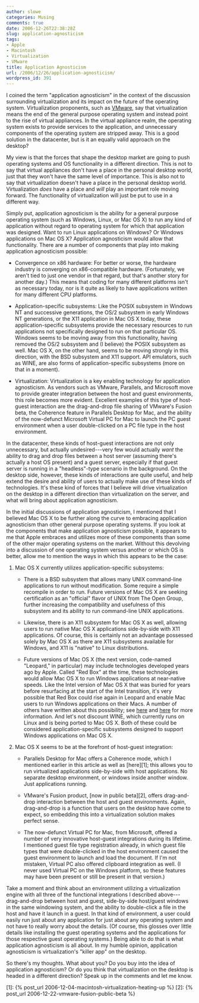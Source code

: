 ```yaml
---
author: slowe
categories: Musing
comments: true
date: 2006-12-26T22:38:28Z
slug: application-agnosticism
tags:
- Apple
- Macintosh
- Virtualization
- VMware
title: Application Agnosticism
url: /2006/12/26/application-agnosticism/
wordpress_id: 391
---
```


I coined the term "application agnosticism" in the context of the discussion surrounding virtualization and its impact on the future of the operating system. Virtualization proponents, such as [VMware](http://www.vmware.com/), say that virtualization means the end of the general purpose operating system and instead point to the rise of virtual appliances. In the virtual appliance realm, the operating system exists to provide services to the application, and unnecessary components of the operating system are stripped away. This is a good solution in the datacenter, but is it an equally valid approach on the desktop?

My view is that the forces that shape the desktop market are going to push operating systems and OS functionality in a different direction. This is not to say that virtual appliances don't have a place in the personal desktop world, just that they won't have the same level of importance. This is also not to say that virtualization doesn't have a place in the personal desktop world. Virtualization _does_ have a place and _will_ play an important role moving forward. The functionality of virtualization will just be put to use in a different way.

Simply put, application agnosticism is the ability for a general purpose operating system (such as Windows, Linux, or Mac OS X) to run any kind of application without regard to operating system for which that application was designed. Want to run Linux applications on Windows? Or Windows applications on Mac OS X? Application agnosticism would allow that functionality. There are a number of components that play into making application agnosticism possible:

* Convergence on x86 hardware: For better or worse, the hardware industry is converging on x86-compatible hardware. (Fortunately, we aren't tied to just one vendor in that regard, but that's another story for another day.) This means that coding for many different platforms isn't as necessary today, nor is it quite as likely to have applications written for many different CPU platforms.

* Application-specific subsystems: Like the POSIX subsystem in Windows NT and successive generations, the OS/2 subsystem in early Windows NT generations, or the X11 application in Mac OS X today, these application-specific subsystems provide the necessary resources to run applications not specifically designed to run on that particular OS. Windows seems to be moving away from this functionality, having removed the OS/2 subsystem and (I believe) the POSIX subsystem as well. Mac OS X, on the other hand, seems to be moving strongly in this direction, with the BSD subsystem and X11 support. API emulators, such as WINE, are also forms of application-specific subsystems (more on that in a moment).

* Virtualization: Virtualization is a key enabling technology for application agnosticism. As vendors such as VMware, Parallels, and Microsoft move to provide greater integration between the host and guest environments, this role becomes more evident. Excellent examples of this type of host-guest interaction are the drag-and-drop file sharing of VMware's Fusion beta, the Coherence feature in Parallels Desktop for Mac, and the ability of the now-defunct Microsoft Virtual PC for Mac to launch the PC guest environment when a user double-clicked on a PC file type in the host environment.

In the datacenter, these kinds of host-guest interactions are not only unnecessary, but actually undesired---very few would actually _want_ the ability to drag and drop files between a host server (assuming there's actually a host OS present) and a guest server, especially if that guest server is running in a "headless"-type scenario in the background. On the desktop side, however, these kinds of interactions are quite useful, and help extend the desire and ability of users to actually make use of these kinds of technologies. It's these kind of forces that I believe will drive virtualization on the desktop in a different direction than virtualization on the server, and what will bring about application agnosticism.

In the initial discussions of application agnosticism, I mentioned that I believed Mac OS X to be further along the curve to embracing application agnosticism than other general purpose operating systems. If you look at the components that make application agnosticism possible, it appears to me that Apple embraces and utilizes more of these components than some of the other major operating systems on the market. Without this devolving into a discussion of one operating system versus another or which OS is better, allow me to mention the ways in which this appears to be the case:

1. Mac OS X currently utilizes application-specific subsystems:

   * There is a BSD subsystem that allows many UNIX command-line applications to run without modification. Some require a simple recompile in order to run. Future versions of Mac OS X are seeking certification as an "official" flavor of UNIX from The Open Group, further increasing the compatibility and usefulness of this subsystem and its ability to run command-line UNIX applications.

   * Likewise, there is an X11 subsystem for Mac OS X as well, allowing users to run native Mac OS X applications side-by-side with X11 applications. Of course, this is certainly not an advantage possessed solely by Mac OS X as there are X11 subsystems available for Windows, and X11 is "native" to Linux distributions.

   * Future versions of Mac OS X (the next version, code-named "Leopard," in particular) may include technologies developed years ago by Apple. Called "Red Box" at the time, these technologies would allow Mac OS X to run Windows applications at near-native speeds. Like the Intel version of Mac OS X that was buried for years before resurfacing at the start of the Intel transition, it's very possible that Red Box could rise again in Leopard and enable Mac users to run Windows applications on their Macs. A number of others have written about this possibility; see [here](http://www.gigoblog.com/2006/12/12/apples-virtualization-master-plan) and [here](http://macdailynews.com/index.php/weblog/comments/6110/) for more information. And let's not discount WINE, which currently runs on Linux and is being ported to Mac OS X. Both of these could be considered application-specific subsystems designed to support Windows applications on Mac OS X.

2. Mac OS X seems to be at the forefront of host-guest integration:

   * Parallels Desktop for Mac offers a Coherence mode, which I mentioned earlier in this article as well as [here][1]; this allows you to run virtualized applications side-by-side with host applications. No separate desktop environment, or windows inside another window. Just applications running.

   * VMware's Fusion product, [now in public beta][2], offers drag-and-drop interaction between the host and guest environments. Again, drag-and-drop is a function that users on the desktop have come to expect, so embedding this into a virtualization solution makes perfect sense.

   * The now-defunct Virtual PC for Mac, from Microsoft, offered a number of very innovative host-guest integrations during its lifetime. I mentioned guest file type registration already, in which guest file types that were double-clicked in the host environment caused the guest environment to launch and load the document. If I'm not mistaken, Virtual PC also offered clipboard integration as well. (I never used Virtual PC on the Windows platform, so these features may have been present or still be present in that version.)

Take a moment and think about an environment utilizing a virtualization engine with all three of the functional integrations I described above---drag-and-drop between host and guest, side-by-side host/guest windows in the same windowing system, and the ability to double-click a file in the host and have it launch in a guest. In that kind of environment, a user could easily run just about any application for just about any operating system and not have to really worry about the details. (Of course, this glosses over little details like installing the guest operating systems and the applications for those respective guest operating systems.) Being able to do that is what application agnosticism is all about. In my humble opinion, application agnosticism is virtualization's "killer app" on the desktop.

So there's my thoughts. What about you? Do you buy into the idea of application agnosticism? Or do you think that virtualization on the desktop is headed in a different direction? Speak up in the comments and let me know.

[1]: {% post_url 2006-12-04-macintosh-virtualization-heating-up %}
[2]: {% post_url 2006-12-22-vmware-fusion-public-beta %}
